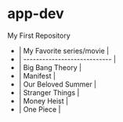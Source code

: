 # app-dev
My First Repository
+ | My Favorite series/movie             |
+ | ----------------------------         |
+ | Big Bang Theory                      | 
+ | Manifest                             |
+ | Our Beloved Summer                   |
+ | Stranger Things                      |
+ | Money Heist                          |
+ | One Piece                            |

